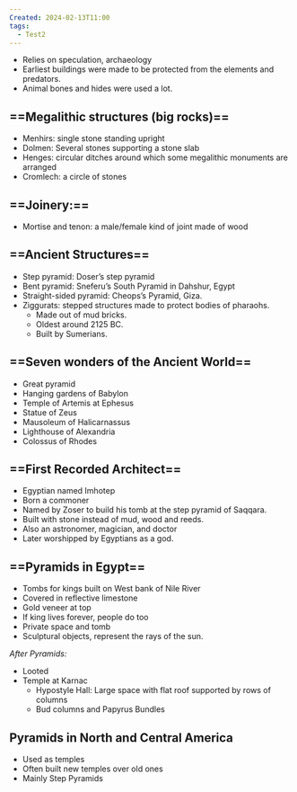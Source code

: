 ```yaml
---
Created: 2024-02-13T11:00
tags:
  - Test2
---
```

- Relies on speculation, archaeology
- Earliest buildings were made to be protected from the elements and predators.
- Animal bones and hides were used a lot.

  

## ==Megalithic structures (big rocks)==

- Menhirs: single stone standing upright
- Dolmen: Several stones supporting a stone slab
- Henges: circular ditches around which some megalithic monuments are arranged
- Cromlech: a circle of stones

  

## ==Joinery:==

- Mortise and tenon: a male/female kind of joint made of wood

  

## ==Ancient Structures==

- Step pyramid: Doser’s step pyramid
- Bent pyramid: Sneferu’s South Pyramid in Dahshur, Egypt
- Straight-sided pyramid: Cheops’s Pyramid, Giza.
- Ziggurats: stepped structures made to protect bodies of pharaohs.
    - Made out of mud bricks.
    - Oldest around 2125 BC.
    - Built by Sumerians.

  

## ==Seven wonders of the Ancient World==

- Great pyramid
- Hanging gardens of Babylon
- Temple of Artemis at Ephesus
- Statue of Zeus
- Mausoleum of Halicarnassus
- Lighthouse of Alexandria
- Colossus of Rhodes

  

## ==First Recorded Architect==

- Egyptian named Imhotep
- Born a commoner
- Named by Zoser to build his tomb at the step pyramid of Saqqara.
- Built with stone instead of mud, wood and reeds.
- Also an astronomer, magician, and doctor
- Later worshipped by Egyptians as a god.

  

## ==Pyramids in Egypt==

- Tombs for kings built on West bank of Nile River
- Covered in reflective limestone
- Gold veneer at top
- If king lives forever, people do too
- Private space and tomb
- Sculptural objects, represent the rays of the sun.

_After Pyramids:_

- Looted
- Temple at Karnac
    - Hypostyle Hall: Large space with flat roof supported by rows of columns
    - Bud columns and Papyrus Bundles

  

## Pyramids in North and Central America

- Used as temples
- Often built new temples over old ones
- Mainly Step Pyramids